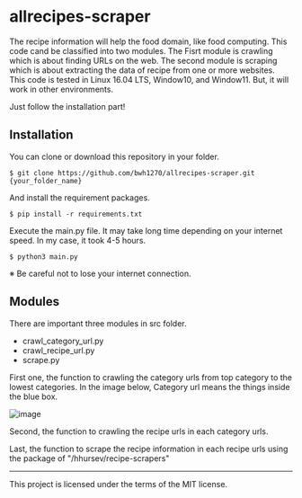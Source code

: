 # allrecipes-scraper
The recipe information will help the food domain, like food computing.
This code cand be classified into two modules. The Fisrt module is crawling which is about finding URLs on the web. The second module is scraping which is about extracting the data of recipe from one or more websites. This code is tested in Linux 16.04 LTS, Window10, and Window11. But, it will work in other environments. 


Just follow the installation part!



## Installation
You can clone or download this repository in your folder.
```
$ git clone https://github.com/bwh1270/allrecipes-scraper.git {your_folder_name}
```


And install the requirement packages.
```
$ pip install -r requirements.txt
```


Execute the main.py file. It may take long time depending on your internet speed. In my case, it took 4-5 hours.
```
$ python3 main.py
```
※ Be careful not to lose your internet connection.




## Modules
There are important three modules in src folder.
+ crawl_category_url.py
+ crawl_recipe_url.py
+ scrape.py



First one, the function to crawling the category urls from top category to the lowest categories. In the image below, Category url means the things inside the blue box.


![image](https://user-images.githubusercontent.com/98958137/213866967-a042f967-68ab-4175-a25f-43ffbe1fb064.png)



Second, the function to crawling the recipe urls in each category urls.


Last, the function to scrape the recipe information in each recipe urls using the package of "/hhursev/recipe-scrapers"




--- 
This project is licensed under the terms of the MIT license.
